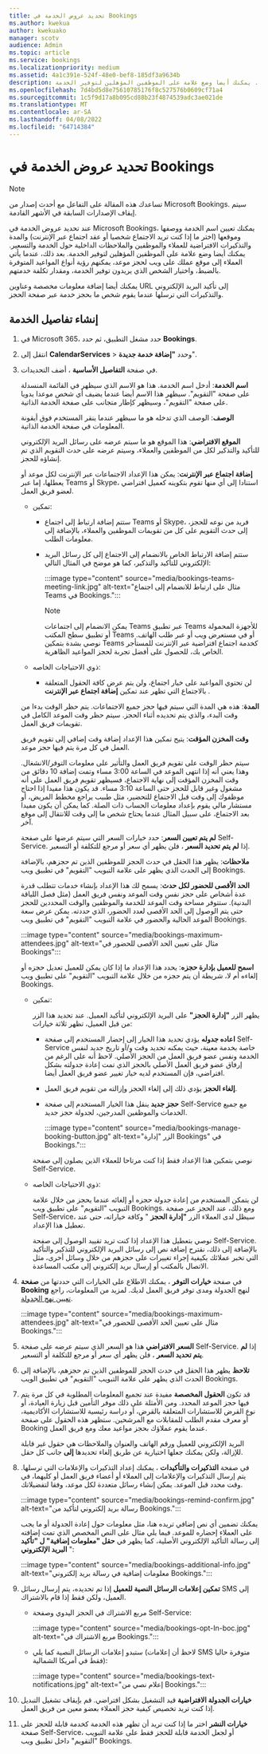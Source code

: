 ```yaml
---
title: تحديد عروض الخدمة في Bookings
ms.author: kwekua
author: kwekuako
manager: scotv
audience: Admin
ms.topic: article
ms.service: bookings
ms.localizationpriority: medium
ms.assetid: 4a1c391e-524f-48e0-bef8-185df3a9634b
description: إرشادات لإدخال معلومات عروض الخدمة، بما في ذلك اسم الخدمة ووصفها وموقعها ومدتها وأسعارها. يمكنك أيضا وضع علامة على الموظفين المؤهلين لتوفير الخدمة.
ms.openlocfilehash: 7d4bd5d8e75610785176f8c527576b0609cf71a4
ms.sourcegitcommit: 1c5f9d17a8b095cd88b23f4874539adc3ae021de
ms.translationtype: MT
ms.contentlocale: ar-SA
ms.lasthandoff: 04/08/2022
ms.locfileid: "64714384"
---
```

# <a name="define-your-service-offerings-in-bookings"></a>تحديد عروض الخدمة في Bookings

> [!NOTE]
> تساعدك هذه المقالة على التفاعل مع أحدث إصدار من Microsoft Bookings. سيتم إيقاف الإصدارات السابقة في الأشهر القادمة.

عند تحديد عروض الخدمة في Microsoft Bookings، يمكنك تعيين اسم الخدمة ووصفها وموقعها (اختر ما إذا كنت تريد الاجتماع شخصيا أو عقد اجتماع عبر الإنترنت) والمدة والتذكيرات الافتراضية للعملاء والموظفين والملاحظات الداخلية حول الخدمة والتسعير. يمكنك أيضا وضع علامة على الموظفين المؤهلين لتوفير الخدمة. بعد ذلك، عندما يأتي العملاء إلى موقع عملك على ويب لحجز موعد، يمكنهم رؤية أنواع المواعيد المتوفرة بالضبط، واختيار الشخص الذي يريدون توفير الخدمة، ومقدار تكلفة خدمتهم.

يمكنك أيضا إضافة معلومات مخصصة وعناوين URL إلى تأكيد البريد الإلكتروني والتذكيرات التي ترسلها عندما يقوم شخص ما بحجز خدمة عبر صفحة الحجز.

## <a name="create-the-service-details"></a>إنشاء تفاصيل الخدمة

1. في Microsoft 365، حدد مشغل التطبيق، ثم حدد **Bookings**.

2. انتقل إلى **CalendarServices**  >  وحدد **"إضافة خدمة جديدة**".

3. في صفحة **التفاصيل الأساسية** ، أضف التحديدات.

   **اسم الخدمة**: أدخل اسم الخدمة. هذا هو الاسم الذي سيظهر في القائمة المنسدلة على صفحة "التقويم". سيظهر هذا الاسم أيضا عندما يضيف أي شخص موعدا يدويا على صفحة "التقويم"، وسيظهر كإطار متجانب على صفحة الخدمة الذاتية.

   **الوصف**: الوصف الذي تدخله هو ما سيظهر عندما ينقر المستخدم فوق أيقونة المعلومات في صفحة الخدمة الذاتية.

   **الموقع الافتراضي**: هذا الموقع هو ما سيتم عرضه على رسائل البريد الإلكتروني للتأكيد والتذكير لكل من الموظفين والعملاء، وسيتم عرضه على حدث التقويم الذي تم إنشاؤه للحجز.

   **إضافة اجتماع عبر الإنترنت**: يمكن هذا الإعداد الاجتماعات عبر الإنترنت لكل موعد أو يعطلها، إما عبر Teams أو Skype، استنادا إلى أي منها تقوم بتكوينه كعميل افتراضي لعضو فريق العمل.

   - تمكين:
     - ستتم إضافة ارتباط إلى اجتماع Teams أو Skype، فريد من نوعه للحجز، إلى حدث التقويم على كل من تقويمات الموظفين والعملاء، بالإضافة إلى معلومات الطلب.
     - ستتم إضافة الارتباط الخاص بالانضمام إلى الاجتماع إلى كل رسائل البريد الإلكتروني للتأكيد والتذكير، كما هو موضح في المثال التالي:

       :::image type="content" source="media/bookings-teams-meeting-link.jpg" alt-text="مثال على ارتباط للانضمام إلى اجتماع Teams في Bookings.":::

       > [!NOTE]
       > يمكن الانضمام إلى اجتماعات Teams عبر تطبيق Teams للأجهزة المحمولة أو تطبيق سطح المكتب Teams أو في مستعرض ويب أو عبر طلب الهاتف. نوصي بشدة بتمكين Teams كخدمة اجتماع افتراضية عبر الإنترنت للمستأجر الخاص بك، للحصول على أفضل تجربة لحجز المواعيد الظاهرية.

   - ذوي الاحتياجات الخاصه:
     - لن تحتوي المواعيد على خيار اجتماع، ولن يتم عرض كافة الحقول المتعلقة بالاجتماع التي تظهر عند تمكين **إضافة اجتماع عبر الإنترنت** .

   **المدة**: هذه هي المدة التي سيتم فيها حجز جميع الاجتماعات. يتم حظر الوقت بدءا من وقت البدء، والذي يتم تحديده أثناء الحجز. سيتم حظر وقت الموعد الكامل في تقويمات فريق العمل.

   **وقت المخزن المؤقت**: يتيح تمكين هذا الإعداد إضافة وقت إضافي إلى تقويم فريق العمل في كل مرة يتم فيها حجز موعد.

   سيتم حظر الوقت على تقويم فريق العمل والتأثير على معلومات التوفر/الانشغال. وهذا يعني أنه إذا انتهى الموعد في الساعة 3:00 مساء وتمت إضافة 10 دقائق من وقت المخزن المؤقت إلى نهاية الاجتماع، فسيظهر تقويم فريق العمل على أنه مشغول وغير قابل للحجز حتى الساعة 3:10 مساء. قد يكون هذا مفيدا إذا احتاج موظفوك إلى وقت قبل الاجتماع للتحضير، مثل طبيب يراجع مخطط المريض، أو مستشار مالي يقوم بإعداد معلومات الحساب ذات الصلة. كما يمكن أن يكون مفيدا بعد الاجتماع، على سبيل المثال عندما يحتاج شخص ما إلى وقت للانتقال إلى موقع آخر.

   **لم يتم تعيين السعر**: حدد خيارات السعر التي سيتم عرضها على صفحة Self-Service. إذا **لم يتم تحديد السعر** ، فلن يظهر أي سعر أو مرجع للتكلفة أو التسعير.

   **ملاحظات**: يظهر هذا الحقل في حدث الحجز للموظفين الذين تم حجزهم، بالإضافة إلى الحدث الذي يظهر على علامة التبويب "التقويم" في تطبيق ويب Bookings.

   **الحد الأقصى للحضور لكل حدث**: يسمح لك هذا الإعداد بإنشاء خدمات تتطلب قدرة عدة أشخاص على حجز نفس وقت الموعد ونفس فريق العمل (مثل فصل اللياقة البدنية). ستتوفر مساحة وقت الموعد للخدمة والموظفين والوقت المحددين للحجز حتى يتم الوصول إلى الحد الأقصى لعدد الحضور، الذي حددته. يمكن عرض سعة الموعد الحالية والحضور في علامة التبويب "التقويم" في تطبيق ويب Bookings.

   :::image type="content" source="media/bookings-maximum-attendees.jpg" alt-text="مثال على تعيين الحد الأقصى للحضور في Bookings":::

   **اسمح للعميل بإدارة حجزه**: يحدد هذا الإعداد ما إذا كان يمكن للعميل تعديل حجزه أو إلغاءه أم لا، شريطة أن يتم حجزه من خلال علامة التبويب "التقويم" على تطبيق ويب Bookings.

   - تمكين:

     يظهر الزر **"إدارة الحجز"** على البريد الإلكتروني لتأكيد العميل. عند تحديد هذا الزر من قبل العميل، تظهر ثلاثة خيارات:

     - **اعاده جدوله** يؤدي تحديد هذا الخيار إلى إحضار المستخدم إلى صفحة Self-Service خاصة بخدمة معينة، حيث يمكنه تحديد وقت و/أو تاريخ جديد لنفس الخدمة ونفس عضو فريق العمل من الحجز الأصلي. لاحظ أنه على الرغم من إرفاق عضو فريق العمل الأصلي بالحجز الذي تمت إعادة جدولته بشكل افتراضي، فإن المستخدم لديه خيار تغيير عضو فريق العمل أيضا.
     - **إلغاء الحجز** يؤدي ذلك إلى إلغاء الحجز وإزالته من تقويم فريق العمل.
     - **حجز جديد** ينقل هذا الخيار المستخدم إلى صفحة Self-Service مع جميع الخدمات والموظفين المدرجين، لجدولة حجز جديد.

        :::image type="content" source="media/bookings-manage-booking-button.jpg" alt-text="الزر &quot;إدارة Bookings&quot; في Bookings.":::

      نوصي بتمكين هذا الإعداد فقط إذا كنت مرتاحا للعملاء الذين يصلون إلى صفحة Self-Service.

   - ذوي الاحتياجات الخاصه:

     لن يتمكن المستخدم من إعادة جدولة حجزه أو إلغائه عندما يحجز من خلال علامة التبويب "التقويم" على تطبيق ويب Bookings. ومع ذلك، عند الحجز عبر صفحة Self-Service، سيظل لدى العملاء الزر **"إدارة الحجز** " وكافة خياراته، حتى عند تعطيل هذا الإعداد.

     نوصي بتعطيل هذا الإعداد إذا كنت تريد تقييد الوصول إلى صفحة Self-Service. بالإضافة إلى ذلك، نقترح إضافة نص إلى رسائل البريد الإلكتروني للتذكير والتأكيد التي تخبر عملائك بكيفية إجراء تغييرات على حجزهم من خلال وسائل أخرى، مثل الاتصال بالمكتب أو إرسال بريد إلكتروني إلى مكتب المساعدة.

4. في صفحة **خيارات التوفر** ، يمكنك الاطلاع على الخيارات التي حددتها من **صفحة Booking** لنهج الجدولة ومدى توفر فريق العمل لديك. لمزيد من المعلومات، راجع [تعيين نهج الجدولة](set-scheduling-policies.md).

    :::image type="content" source="media/bookings-maximum-attendees.jpg" alt-text="مثال على تعيين الحد الأقصى للحضور في Bookings.":::

5. **السعر الافتراضي**  هذا هو السعر الذي سيتم عرضه على صفحة Self-Service. إذا **لم يتم تحديد السعر** ، فلن يظهر أي سعر أو مرجع للتكلفة أو التسعير.

6. **تلاحظ** يظهر هذا الحقل في حدث الحجز للموظفين الذين تم حجزهم، بالإضافة إلى الحدث الذي يظهر على علامة التبويب "التقويم" في تطبيق الويب Bookings.

7. قد تكون **الحقول المخصصة** مفيدة عند تجميع المعلومات المطلوبة في كل مرة يتم فيها حجز الموعد المحدد. ومن الأمثلة على ذلك موفر التأمين قبل زيارة العيادة، أو نوع القرض للاستشارات المتعلقة بالقرض، أو دراسة رئيسية للاستشارات الأكاديمية، أو معرف مقدم الطلب للمقابلات مع المرشحين. ستظهر هذه الحقول على صفحة Booking عندما يقوم عملاؤك بحجز مواعيد معك ومع فريق العمل.

   البريد الإلكتروني للعميل ورقم الهاتف والعنوان والملاحظات هي حقول غير قابلة للإزالة، ولكن يمكنك جعلها اختيارية عن طريق إلغاء تحديدها **إلى** جانب كل حقل.

8. في صفحة **التذكيرات والتأكيدات** ، يمكنك إعداد التذكيرات والإعلامات التي ترسلها. يتم إرسال التذكيرات والإعلامات إلى العملاء أو أعضاء فريق العمل أو كليهما، في وقت محدد قبل الموعد. يمكن إنشاء رسائل متعددة لكل موعد، وفقا لتفضيلاتك.

   :::image type="content" source="media/bookings-remind-confirm.jpg" alt-text="رسالة بريد إلكتروني لتأكيد من Bookings.":::

   يمكنك تضمين أي نص إضافي تريده هنا، مثل معلومات حول إعادة الجدولة أو ما يجب على العملاء إحضاره للموعد. فيما يلي مثال على النص المخصص الذي تمت إضافته إلى رسالة التأكيد الإلكتروني الأصلية، كما يظهر في **حقل "معلومات إضافية" ل "تأكيد البريد الإلكتروني** ":

   :::image type="content" source="media/bookings-additional-info.jpg" alt-text="معلومات إضافية في رسالة بريد إلكتروني Bookings.":::

9. **تمكين إعلامات الرسائل النصية للعميل** إذا تم تحديده، يتم إرسال رسائل SMS إلى العميل، ولكن فقط إذا قام بالاشتراك.

   - مربع الاشتراك في الحجز اليدوي وصفحة Self-Service:

     :::image type="content" source="media/bookings-opt-In-boc.jpg" alt-text="مربع الاشتراك في Bookings.":::

   - ستبدو إعلامات الرسائل النصية كما يلي (لاحظ أن إعلامات SMS متوفرة حاليا فقط في أمريكا الشمالية):

     :::image type="content" source="media/bookings-text-notifications.jpg" alt-text="إعلام نصي من Bookings.":::

10. **خيارات الجدولة الافتراضية** قيد التشغيل بشكل افتراضي. قم بإيقاف تشغيل التبديل إذا كنت تريد تخصيص كيفية حجز العملاء بعضو معين من فريق العمل.

11. **خيارات النشر** اختر ما إذا كنت تريد أن تظهر هذه الخدمة كخدمة قابلة للحجز على صفحة Self-Service، أو لجعل الخدمة قابلة للحجز فقط على علامة التبويب "التقويم" داخل تطبيق ويب Bookings.
